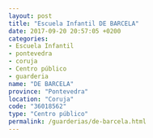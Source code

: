 ```yaml
---
layout: post
title: "Escuela Infantil DE BARCELA"
date: 2017-09-20 20:57:05 +0200
categories:
- Escuela Infantil
- pontevedra
- coruja
- Centro público
- guarderia
name: "DE BARCELA"
province: "Pontevedra"
location: "Coruja"
code: "36018562"
type: "Centro público"
permalink: /guarderias/de-barcela.html
---
```

